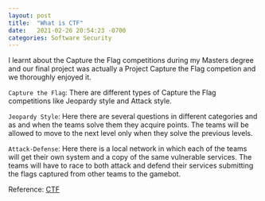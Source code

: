 ```yaml
---
layout: post
title:  "What is CTF"
date:   2021-02-26 20:54:23 -0700
categories: Software Security
---
```


I learnt about the Capture the Flag competitions during my Masters degree and our final project was actually a Project Capture the Flag competion and we thoroughly enjoyed it.

`Capture the Flag`: There are different types of Capture the Flag competitions like Jeopardy style and Attack style.

`Jeopardy Style`: Here there are several questions in different categories and as and when the teams solve them they acquire points. The teams will be allowed to move to the next level only when they solve the previous levels.

`Attack-Defense`: Here there is a local network in which each of the teams will get their own system and a copy of the same vulnerable services. The teams will have to race to both attack and defend their services submitting the flags captured from other teams to the gamebot. 

Reference: [CTF][ctf]

[ctf]: https://ctftime.org/ctf-wtf/
